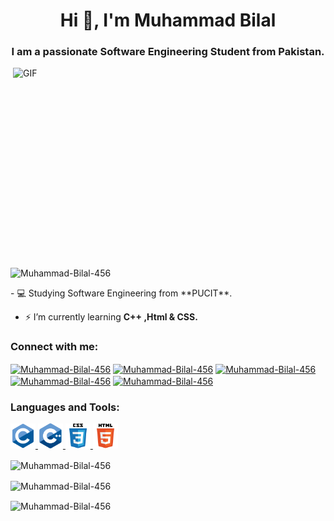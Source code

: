   

<h1 align="center">Hi 👋, I'm Muhammad Bilal</h1>

<h3 align="center">I am a passionate Software Engineering Student from Pakistan.</h3>

<img align="right" alt="GIF" src="https://github.com/abhisheknaiidu/abhisheknaiidu/blob/master/code.gif?raw=true" width="500" height="320" />
<p align="left"> <img src="https://komarev.com/ghpvc/?username=Muhammad-Bilal-456&label=Profile%20views&color=0e75b6&style=flat" alt="Muhammad-Bilal-456" /> </p>
- 💻 Studying Software Engineering from **PUCIT**.

- ⚡ I’m currently learning **C++ ,Html & CSS.**
<h3 align="left">Connect with me:</h3>
<p align="left">
<a href="https://twitter.com/m_Bilal456" target="blank"><img align="center" src="https://raw.githubusercontent.com/rahuldkjain/github-profile-readme-generator/master/src/images/icons/Social/twitter.svg" alt="Muhammad-Bilal-456" height="30" width="40" /></a>
<a href="https://www.linkedin.com/in/muhammad-bilal-shah-792440249/" target="blank"><img align="center" src="https://raw.githubusercontent.com/rahuldkjain/github-profile-readme-generator/master/src/images/icons/Social/linked-in-alt.svg" alt="Muhammad-Bilal-456" height="30" width="40" /></a>
<a href="https://fb.com/Muhammad-Bilal-456" target="blank"><img align="center" src="https://raw.githubusercontent.com/rahuldkjain/github-profile-readme-generator/master/src/images/icons/Social/facebook.svg" alt="Muhammad-Bilal-456" height="30" width="40" /></a>
<a href="https://instagram.com/Muhammad-Bilal-456" target="blank"><img align="center" src="https://raw.githubusercontent.com/rahuldkjain/github-profile-readme-generator/master/src/images/icons/Social/instagram.svg" alt="Muhammad-Bilal-456" height="30" width="40" /></a>
<a href="https://www.hackerrank.com/Muhammad-Bilal-456" target="blank"><img align="center" src="https://raw.githubusercontent.com/rahuldkjain/github-profile-readme-generator/master/src/images/icons/Social/hackerrank.svg" alt="Muhammad-Bilal-456" height="30" width="40" /></a>
</p>

<h3 align="left">Languages and Tools:</h3>
<p align="left"> <a href="https://www.cprogramming.com/" target="_blank" rel="noreferrer"> <img src="https://raw.githubusercontent.com/devicons/devicon/master/icons/c/c-original.svg" alt="c" width="40" height="40"/> </a> <a href="https://www.w3schools.com/cpp/" target="_blank" rel="noreferrer"> <img src="https://raw.githubusercontent.com/devicons/devicon/master/icons/cplusplus/cplusplus-original.svg" alt="cplusplus" width="40" height="40"/> </a> <a href="https://www.w3schools.com/css/" target="_blank" rel="noreferrer"> <img src="https://raw.githubusercontent.com/devicons/devicon/master/icons/css3/css3-original-wordmark.svg" alt="css3" width="40" height="40"/> </a> <a href="https://www.w3.org/html/" target="_blank" rel="noreferrer">
  <img src="https://raw.githubusercontent.com/devicons/devicon/master/icons/html5/html5-original-wordmark.svg" alt="html5" width="40" height="40"/> </a></p>
  
<p><img align="center" src="https://github-readme-stats.vercel.app/api/top-langs?username=Muhammad-Bilal-456&show_icons=true&locale=en&layout=compact" alt="Muhammad-Bilal-456"/></p>

<p> <img align="center" src="https://github-readme-stats.vercel.app/api?username=Muhammad-Bilal-456&show_icons=true&locale=en" alt="Muhammad-Bilal-456" /></p>

<p><img align="center" src="https://github-readme-streak-stats.herokuapp.com/?user=Muhammad-Bilal-456&" alt="Muhammad-Bilal-456" /></p>
